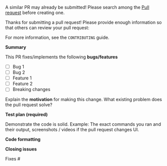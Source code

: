 
A similar PR may already be submitted!
Please search among the [Pull request](../) before creating one.

Thanks for submitting a pull request! Please provide enough information so that others can review your pull request:

For more information, see the `CONTRIBUTING` guide.


**Summary**

<!-- Summary of the PR -->

This PR fixes/implements the following **bugs/features**

* [ ] Bug 1
* [ ] Bug 2
* [ ] Feature 1
* [ ] Feature 2
* [ ] Breaking changes

<!-- You can skip this if you're fixing a typo or adding an app to the Showcase. -->

Explain the **motivation** for making this change. What existing problem does the pull request solve?

<!-- Example: When "Adding a function to do X", explain why it is necessary to have a way to do X. -->

**Test plan (required)**

Demonstrate the code is solid. Example: The exact commands you ran and their output, screenshots / videos if the pull request changes UI.

<!-- Make sure tests pass on both Travis and Circle CI. -->

**Code formatting**

<!-- See the simple style guide. -->

**Closing issues**

<!-- Put `closes #XXXX` in your comment to auto-close the issue that your PR fixes (if such). -->
Fixes #
